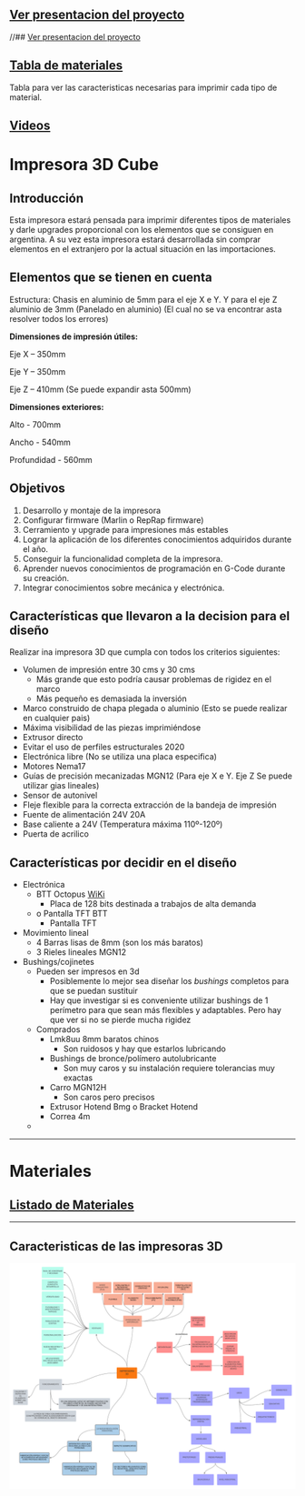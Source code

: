 ## [Ver presentacion del proyecto](https://ioticos.cf/)


//## [Ver presentacion del proyecto](https://impresora3d-akv.my.canva.site/)


## [Tabla de materiales](https://help.prusa3d.com/es/materials)

Tabla para ver las caracteristicas necesarias para imprimir cada tipo de material.

## [Videos](https://github.com/AlessandroKlein/Impresora-3D/wiki/Videos)

# Impresora 3D Cube

##  Introducción

Esta impresora estará pensada para imprimir diferentes tipos de materiales y darle upgrades proporcional con los elementos que se consiguen en argentina. A su vez esta impresora estará desarrollada sin comprar elementos en el extranjero por la actual situación en las importaciones.

## Elementos que se tienen en cuenta

Estructura:
Chasis en aluminio de 5mm para el eje X e Y. Y para el eje Z aluminio de 3mm (Panelado en aluminio) (El cual no se va encontrar asta resolver todos los errores)

__Dimensiones de impresión útiles:__

Eje X – 350mm

Eje Y – 350mm

Eje Z – 410mm (Se puede expandir asta 500mm)

__Dimensiones exteriores:__

Alto - 700mm

Ancho - 540mm

Profundidad - 560mm

## Objetivos
1.	Desarrollo y montaje de la impresora
2.	Configurar firmware (Marlin o RepRap firmware)
3.	Cerramiento y upgrade para impresiones más estables
4.	Lograr la aplicación de los diferentes conocimientos adquiridos durante el año.
5.	Conseguir la funcionalidad completa de la impresora.
6.	Aprender nuevos conocimientos de programación en G-Code durante su creación.
7.	Integrar conocimientos sobre mecánica y electrónica.


## Características que llevaron a la decision para el diseño

Realizar ina impresora 3D que cumpla con todos los criterios siguientes:

- Volumen de impresión entre 30 cms y 30 cms
    - Más grande que esto podría causar problemas de rigidez en el marco
    - Más pequeño es demasiada la inversión
- Marco construido de chapa plegada o aluminio (Esto se puede realizar en cualquier pais)
- Máxima visibilidad de las piezas imprimiéndose
- Extrusor directo
- Evitar el uso de perfiles estructurales 2020
- Electrónica libre (No se utiliza una placa especifica)
- Motores Nema17
- Guías de precisión mecanizadas MGN12 (Para eje X e Y. Eje Z Se puede utilizar gias lineales)
- Sensor de autonivel
- Fleje flexible para la correcta extracción de la bandeja de impresión
- Fuente de alimentación 24V 20A
- Base caliente a 24V (Temperatura máxima 110º-120º)
- Puerta  de acrilico

## Características por decidir en el diseño

- Electrónica
    -  BTT Octopus [WiKi](https://github.com/AlessandroKlein/Impresora-3D/wiki/Placa-madre)
        - Placa de 128 bits destinada a trabajos de alta demanda
    - o	Pantalla TFT BTT
        - Pantalla TFT
- Movimiento lineal
    - 4 Barras lisas de 8mm (son los más baratos)
    - 3 Rieles lineales MGN12
- Bushings/cojinetes
    - Pueden ser impresos en 3d
        - Posiblemente lo mejor sea diseñar los _bushings_ completos para que se puedan sustituir
        - Hay que investigar si es conveniente utilizar bushings de 1 perímetro para que sean más flexibles y adaptables. Pero hay que ver si no se pierde mucha rigidez
    - Comprados
        - Lmk8uu 8mm baratos chinos
            - Son ruidosos y hay que estarlos lubricando
        - Bushings de bronce/polímero autolubricante
            - Son muy caros y su instalación requiere tolerancias muy exactas
        - Carro MGN12H
            - Son caros pero precisos
        - Extrusor Hotend Bmg o Bracket Hotend
        - Correa 4m
    -
    
***

# Materiales

## [Listado de Materiales](https://github.com/AlessandroKlein/Impresora-3D/wiki/Materiales)

***

## Caracteristicas de las impresoras 3D

<div align="middle"><img src="/Imagenes/IMPRESORAS_3D.png"></div>

